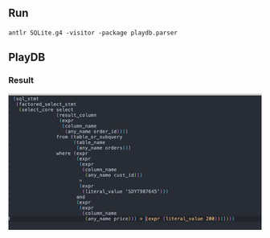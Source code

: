 ## Run
```shell
antlr SQLite.g4 -visitor -package playdb.parser 
```

## PlayDB
### Result
![img.png](img.png)
